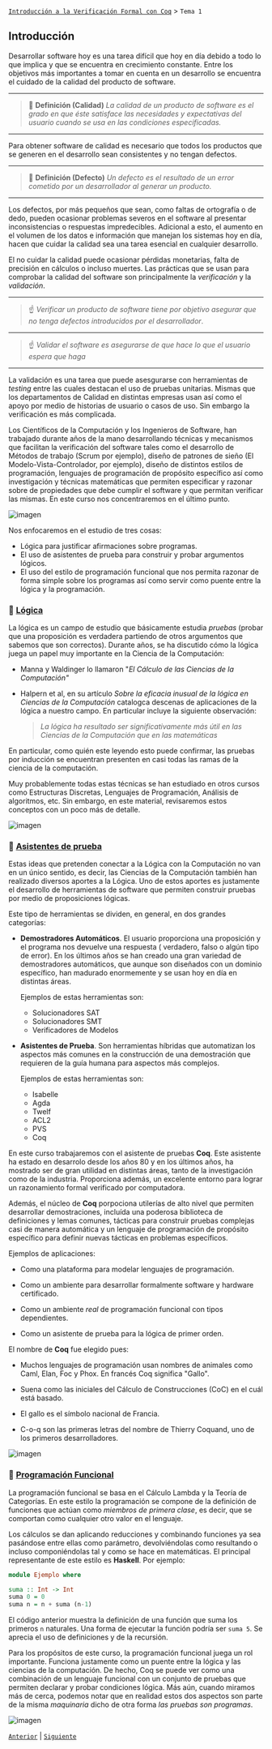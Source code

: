 [`Introducción a la Verificación Formal con Coq`](../README.md) > `Tema 1`

## Introducción

Desarrollar software hoy es una tarea difícil que hoy en día debido a todo lo que implica y que se encuentra en 
crecimiento constante. Entre los objetivos más importantes a tomar en cuenta en un desarrollo se encuentra el cuidado de
la calidad del producto de software. 

---
> :green_book: **Definición (Calidad)**  _La calidad de un producto de software es el grado en que éste satisface las 
> necesidades y expectativas del usuario cuando se usa en las condiciones especificadas._
---

Para obtener software de calidad es necesario que todos los productos que se generen en el desarrollo sean consistentes
y no tengan defectos.

---
> :green_book: **Definición (Defecto)**  _Un defecto es el resultado de un error cometido por un desarrollador al 
> generar un producto._
---

Los defectos, por más pequeños que sean, como faltas de ortografía o de dedo, pueden ocasionar problemas severos en el
software al presentar inconsistencias o respuestas impredecibles. Adicional a esto, el aumento en el volumen de los 
datos e información que manejan los sistemas hoy en día, hacen que cuidar la calidad sea una tarea esencial en cualquier
desarrollo.

El no cuidar la calidad puede ocasionar pérdidas monetarias, falta de precisión en cálculos o incluso muertes. Las 
prácticas que se usan para comprobar la calidad del software son principalmente la *verificación* y la *validación*.

---
> :point_up: _Verificar un producto de software tiene por objetivo asegurar que no tenga defectos introducidos por el
> desarrollador_.
---
> :point_up: _Validar el software es asegurarse de que hace lo que el usuario espera que haga_ 
---

La validación es una tarea que puede asesgurarse con herramientas de *testing* entre las cuales destacan el uso de 
pruebas unitarias. Mismas que los departamentos de Calidad en distintas empresas usan así como el apoyo por medio de
historias de usuario o casos de uso. Sin embargo la verificación es más complicada.

Los Científicos de la Computación y los Ingenieros de Software, han trabajado durante años de la mano desarrollando
técnicas y mecanismos que facilitan la verificación del software tales como el desarrollo de Métodos de trabajo (Scrum 
por ejemplo), diseño de patrones de sieño (El Modelo-Vista-Controlador, por ejemplo), diseño de distintos estilos de
programación, lenguajes de programación de propósito específico así como investigación y técnicas matemáticas que 
permiten especificar y razonar sobre de propiedades que debe cumplir el software y que permitan verificar las mismas. En 
este curso nos concentraremos en el último punto.

![imagen](https://external-content.duckduckgo.com/iu/?u=https%3A%2F%2Fwww.esds.co.in%2Fblog%2Fwp-content%2Fuploads%2F2019%2F03%2Ftesting.gif&f=1&nofb=1)

Nos enfocaremos en el estudio de tres cosas:

- Lógica para justificar afirmaciones sobre programas.
- El uso de asistentes de prueba para construir y probar argumentos lógicos.
- El uso del estilo de programación funcional que nos permita razonar de forma simple sobre los programas así como
  servir como puente entre la lógica y la programación.

### :large_orange_diamond: <ins>Lógica</ins>

La lógica es un campo de estudio que básicamente estudia *pruebas* (probar que una proposición es verdadera partiendo
de otros argumentos que sabemos que son correctos). Durante años, se ha discutido cómo la lógica juega un papel muy
importante en la Ciencia de la Computación:

- Manna y Waldinger lo llamaron "*El Cálculo de las Ciencias de la Computación"*

- Halpern et al, en su artículo *Sobre la eficacia inusual de la lógica en Ciencias de la Computación* catalogca
  descenas de aplicaciones de la lógica a nuestro campo. En particular incluye la siguiente observación:

  > *La lógica ha resultado ser significativamente más útil en las Ciencias de la Computación que en las matemáticas*

En particular, como quién este leyendo esto puede confirmar, las pruebas por inducción se encuentran presenten en casi
todas las ramas de la ciencia de la computación.

Muy probablemente todas estas técnicas se han estudiado en otros cursos como Estructuras Discretas, Lenguajes de 
Programación, Análisis de algoritmos, etc. Sin embargo, en este material, revisaremos estos conceptos con un poco más
de detalle.

![imagen](https://external-content.duckduckgo.com/iu/?u=http%3A%2F%2Fmedia2.intoday.in%2Findiatoday%2Fimages%2Fstories%2F2017April%2Fgifmain_041017061955.gif&f=1&nofb=1)

### :large_orange_diamond: <ins>Asistentes de prueba</ins>

Estas ideas que pretenden conectar a la Lógica con la Computación no van en un único sentido, es decir, las Ciencias de
la Computación también han realizado diversos aportes a la Lógica. Uno de estos aportes es justamente el desarrollo de
herramientas de software que permiten construir pruebas por medio de proposiciones lógicas. 

Este tipo de herramientas se dividen, en general, en dos grandes categorías:

- **Demostradores Automáticos**. El usuario proporciona una proposición y el programa nos devuelve una respuesta (
  verdadero, falso o algún tipo de error). En los últimos años se han creado una gran variedad de demostradores
  automáticos, que aunque son diseñados con un dominio específico, han madurado enormemente y se usan hoy en día en 
  distintas áreas.

  Ejemplos de estas herramientas son:

  - Solucionadores SAT
  - Solucionadores SMT
  - Verificadores de Modelos

- **Asistentes de Prueba**. Son herramientas híbridas que automatizan los aspectos más comunes en la construcción de una
  demostración que requieren de la guía humana para aspectos más complejos.

  Ejemplos de estas herramientas son:

  - Isabelle
  - Agda
  - Twelf
  - ACL2
  - PVS
  - Coq

En este curso trabajaremos con el asistente de pruebas __Coq__. Este asistente ha estado en desarrolo desde los años 80
y en los últimos años, ha mostrado ser de gran utilidad en distintas áreas, tanto de la investigación como de la 
industria. Proporciona además, un excelente entorno para lograr un razonamiento formal verificado por computadora.

Además, el núcleo de __Coq__ porpociona utilerías de alto nivel que permiten desarrollar demostraciones, incluída una
poderosa biblioteca de definiciones y lemas comunes, tácticas para construir pruebas complejas casi de manera 
automática y un lenguaje de programación de propósito específico para definir nuevas tácticas en problemas específicos.

Ejemplos de aplicaciones:

- Como una plataforma para modelar lenguajes de programación.

- Como un ambiente para desarrollar formalmente software y hardware certificado.

- Como un ambiente *real* de programación funcional con tipos dependientes.

- Como un asistente de prueba para la lógica de primer orden.

El nombre de __Coq__ fue elegido pues:

- Muchos lenguajes de programación usan nombres de animales como Caml, Elan, Foc y Phox. En francés Coq significa 
  "Gallo".

- Suena como las iniciales del Cálculo de Construcciones (CoC) en el cuál está basado.

- El gallo es el símbolo nacional de Francia.

- C-o-q son las primeras letras del nombre de Thierry Coquand, uno de los primeros desarrolladores.

![imagen](https://c.tenor.com/_y7rV7tM4XQAAAAM/gallo-claudio.gif)

### :large_orange_diamond: <ins>Programación Funcional</ins>

La programación funcional se basa en el Cálculo Lambda y la Teoría de Categorías. En este estilo la
programación se compone de la definición de funciones que actúan como *miembros de primera clase*, es
decir, que se comportan como cualquier otro valor en el lenguaje.

Los cálculos se dan aplicando reducciones y combinando funciones ya sea pasándose entre ellas como
parámetro, devolviéndolas como resultando o incluso componiéndolas tal y como se hace en matemáticas.
El principal representante de este estilo es __Haskell__. Por ejemplo:

```haskell
module Ejemplo where

suma :: Int -> Int
suma 0 = 0
suma n = n + suma (n-1)
```

El código anterior muestra la definición de una función que suma los primeros `n` naturales. Una forma
de ejecutar la función podría ser `suma 5`. Se aprecia el uso de
definiciones y de la recursión.

Para los propósitos de este curso, la programación funcional juega un rol importante. Funciona justamente como un puente
entre la lógica y las ciencias de la computación. De hecho, Coq se puede ver como una combinación de un lenguaje funcional
con un conjunto de pruebas que permiten declarar y probar condiciones lógica. Más aún, cuando miramos más de cerca, 
podemos notar que en realidad estos dos aspectos son parte de la misma *maquinaria* dicho de otra forma *las pruebas
son programas*.

![imagen](https://external-content.duckduckgo.com/iu/?u=http%3A%2F%2Fcdn.playbuzz.com%2Fcdn%2F6b1cd6a9-4e6f-4b8e-b320-e3b33f8d0a65%2F8e08b3b4-d037-4da5-99f9-de3215ea37c0.gif&f=1&nofb=1)


[`Anterior`](../README.md) | [`Siguiente`](../semana02/README.md)
